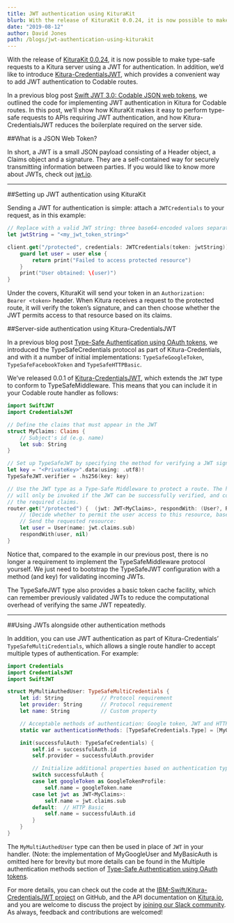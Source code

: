```yaml
---
title: JWT authentication using KituraKit
blurb: With the release of KituraKit 0.0.24, it is now possible to make type-safe requests to a Kitura server using a JWT for authentication
date: "2019-08-12"
author: David Jones
path: /blogs/jwt-authentication-using-kiturakit
---
```


With the release of [KituraKit 0.0.24](https://github.com/IBM-Swift/KituraKit/releases/tag/0.0.24), it is now possible to make type-safe requests to a Kitura server using a JWT for authentication. In addition, we’d like to introduce [Kitura-CredentialsJWT](https://github.com/IBM-Swift/Kitura-CredentialsJWT), which provides a convenient way to add JWT authentication to Codable routes.

In a previous blog post [Swift JWT 3.0: Codable JSON web tokens](/blogs/swift-jwt-3-0-codable-json-web-tokens), we outlined the code for implementing JWT authentication in Kitura for Codable routes. In this post, we’ll show how KituraKit makes it easy to perform type-safe requests to APIs requiring JWT authentication, and how Kitura-CredentialsJWT reduces the boilerplate required on the server side.

##What is a JSON Web Token?

In short, a JWT is a small JSON payload consisting of a Header object, a Claims object and a signature. They are a self-contained way for securely transmitting information between parties. If you would like to know more about JWTs, check out [jwt.io](https://jwt.io).

---

##Setting up JWT authentication using KituraKit

Sending a JWT for authentication is simple: attach a `JWTCredentials` to your request, as in this example:

```swift
// Replace with a valid JWT string: three base64-encoded values separated by full stops.
let jwtString = "<my_jwt_token_string>"

client.get("/protected", credentials: JWTCredentials(token: jwtString)) { (user: User?, error: RequestError?) in
    guard let user = user else {
        return print("Failed to access protected resource")
    }
    print("User obtained: \(user)")
}
```

Under the covers, KituraKit will send your token in an `Authorization: Bearer <token>` header. When Kitura receives a request to the protected route, it will verify the token’s signature, and can then choose whether the JWT permits access to that resource based on its claims.

##Server-side authentication using Kitura-CredentialsJWT

In a previous blog post [Type-Safe Authentication using OAuth tokens](/blogs/type-safe-authentication-using-oauth-tokens), we introduced the TypeSafeCredentials protocol as part of Kitura-Credentials, and with it a number of initial implementations: `TypeSafeGoogleToken`, `TypeSafeFacebookToken` and `TypeSafeHTTPBasic`.

We’ve released 0.0.1 of [Kitura-CredentialsJWT](https://github.com/IBM-Swift/Kitura-CredentialsJWT), which extends the `JWT` type to conform to TypeSafeMiddleware. This means that you can include it in your Codable route handler as follows:

```swift
import SwiftJWT
import CredentialsJWT

// Define the claims that must appear in the JWT
struct MyClaims: Claims {
    // Subject's id (e.g. name)
    let sub: String
}

// Set up TypeSafeJWT by specifying the method for verifying a JWT signature
let key = "<PrivateKey>".data(using: .utf8)!
TypeSafeJWT.verifier = .hs256(key: key)

// Use the JWT type as a Type-Safe Middleware to protect a route. The handler
// will only be invoked if the JWT can be successfully verified, and contains
// the required claims.
router.get("/protected") {  (jwt: JWT<MyClaims>, respondWith: (User?, RequestError?) -> Void) in
    // (Decide whether to permit the user access to this resource, based on the JWT claims)
    // Send the requested resource:
    let user = User(name: jwt.claims.sub)
    respondWith(user, nil)
}
```

Notice that, compared to the example in our previous post, there is no longer a requirement to implement the TypeSafeMiddleware protocol yourself. We just need to bootstrap the TypeSafeJWT configuration with a method (and key) for validating incoming JWTs.

The TypeSafeJWT type also provides a basic token cache facility, which can remember previously validated JWTs to reduce the computational overhead of verifying the same JWT repeatedly.

---

##Using JWTs alongside other authentication methods

In addition, you can use JWT authentication as part of Kitura-Credentials’ `TypeSafeMultiCredentials`, which allows a single route handler to accept multiple types of authentication. For example:

```swift
import Credentials
import CredentialsJWT
import SwiftJWT

struct MyMultiAuthedUser: TypeSafeMultiCredentials {
    let id: String            // Protocol requirement
    let provider: String      // Protocol requirement
    let name: String          // Custom property

    // Acceptable methods of authentication: Google token, JWT and HTTP Basic
    static var authenticationMethods: [TypeSafeCredentials.Type] = [MyGoogleUser.self, MyBasicAuth.self, JWT<MyClaims>.self]

    init(successfulAuth: TypeSafeCredentials) {
        self.id = successfulAuth.id
        self.provider = successfulAuth.provider

        // Initialize additional properties based on authentication type.
        switch successfulAuth {
        case let googleToken as GoogleTokenProfile:
            self.name = googleToken.name
        case let jwt as JWT<MyClaims>:
            self.name = jwt.claims.sub
        default:  // HTTP Basic
            self.name = successfulAuth.id
        }
    }
}
```

The `MyMultiAuthedUser` type can then be used in place of `JWT` in your handler. (Note: the implementation of MyGoogleUser and MyBasicAuth is omitted here for brevity but more details can be found in the Multiple authentication methods section of [Type-Safe Authentication using OAuth tokens](/blogs/type-safe-authentication-using-oauth-tokens).

For more details, you can check out the code at the [IBM-Swift/Kitura-CredentialsJWT project](https://github.com/IBM-Swift/Kitura-CredentialsJWT) on GitHub, and the API documentation on [Kitura.io](http://kitura.io), and you are welcome to discuss the project by [joining our Slack community](http://swift-at-ibm-slack.mybluemix.net/?cm_sp=dw-bluemix-_-swift-_-devcenter&cm_sp=dw-bluemix-_-swift-_-devcenter&cm_mc_uid=83263075142115698398229&cm_mc_sid_50200000=53695431570707266328&_ga=2.114805639.186671014.1570626561-1743126121.1570022962). As always, feedback and contributions are welcomed!
